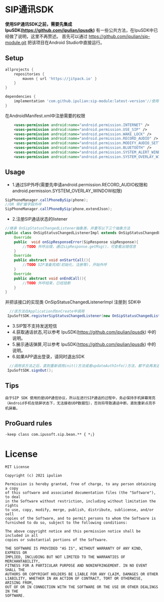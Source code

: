 # SIP通讯SDK
**使用SIP通讯SDK之前，需要先集成 IpuSDK(https://github.com/ipulian/ipusdk)** 
有一些公共方法，在IpuSDK中已经做了说明，这里不再赘述。
首先可以通过 https://github.com/ipulian/sip-module.git 把该项目在Android Studio中直接运行。
## Setup
```gradle
allprojects {
    repositories {
        maven { url 'https://jitpack.io' }
    }
}

dependencies {
    implementation 'com.github.ipulian:sip-module:latest-version'//使用时把 latest-version 替换成最新release版本
}
```
在AndroidManifest.xml中注册需要的权限
```xml
    <uses-permission android:name="android.permission.INTERNET" />
    <uses-permission android:name="android.permission.USE_SIP" />
    <uses-permission android:name="android.permission.WAKE_LOCK" />
    <uses-permission android:name="android.permission.RECORD_AUDIO" />
    <uses-permission android:name="android.permission.MODIFY_AUDIO_SETTINGS" />
    <uses-permission android:name="android.permission.BLUETOOTH" />
    <uses-permission android:name="android.permission.SYSTEM_ALERT_WINDOW" />
    <uses-permission android:name="android.permission.SYSTEM_OVERLAY_WINDOW" />
```
## Usage
- 1.通过SIP外呼(需要先申请android.permission.RECORD_AUDIO权限和 android.permission.SYSTEM_OVERLAY_WINDOW权限)
```java
SipPhoneManager.callPhoneBySip(phone);
//OR 带扩展字段外呼
SipPhoneManager.callPhoneBySip(phone,extendJson);
````
- 2.注册SIP通话状态的listener
```java
//继承 OnSipStatusChangedListener抽象类，并重写以下三个抽象方法 
public class OnSipStatusChangedListenerImpl extends OnSipStatusChangedListener{
    Override
    public  void onSipResponseError(SipResponse sipResponse){
        //TODO 外呼出错，通过sipResponse.getMsg()，可查看出错信息
    }
    Override  
    public abstract void onStartCall(){
        //TODO SIP准备完成(初始化，注册等)，开始外呼
    }
    Override
    public abstract void onEndCall(){
        //TODO 外呼结束，已经挂断
    }
}
```
并把该接口的实现类 OnSipStatusChangedListenerImpl 注册到 SDK中
```java
  //该方法在Application的onCreate中调用
 IpuSoftSDK.registerSipStatusChangedListener(new OnSipStatusChangedListenerImpl());
```
- 3.SIP暂不支持发送短信
- 4.获取通话状态,可以参考 IpuSDK(https://github.com/ipulian/ipusdk) 中的说明。
- 5.展示通话弹屏,可以参考 IpuSDK(https://github.com/ipulian/ipusdk) 中的说明。
- 6.如果APP退出登录，请同时退出SDK
```java
  //调用该方法之后，直到重新调用init()方法或者updateAuthInfo()方法，都不会再发送sip心跳)
 IpuSoftSDK.signOut();
```
## Tips
```
由于SIP SDK 使用的是UDP通信协议，所以在进行SIP通话的过程中，务必保持手机屏幕常亮（Android手机在锁屏状态下，无法接收UDP数据包），否则将导致通话中断，直到重新点亮手机屏幕。
```
## ProGuard rules
```
-keep class com.ipusoft.sip.bean.** { *;}
```
# License
```
MIT License

Copyright (c) 2021 ipulian

Permission is hereby granted, free of charge, to any person obtaining a copy
of this software and associated documentation files (the "Software"), to deal
in the Software without restriction, including without limitation the rights
to use, copy, modify, merge, publish, distribute, sublicense, and/or sell
copies of the Software, and to permit persons to whom the Software is
furnished to do so, subject to the following conditions:

The above copyright notice and this permission notice shall be included in all
copies or substantial portions of the Software.

THE SOFTWARE IS PROVIDED "AS IS", WITHOUT WARRANTY OF ANY KIND, EXPRESS OR
IMPLIED, INCLUDING BUT NOT LIMITED TO THE WARRANTIES OF MERCHANTABILITY,
FITNESS FOR A PARTICULAR PURPOSE AND NONINFRINGEMENT. IN NO EVENT SHALL THE
AUTHORS OR COPYRIGHT HOLDERS BE LIABLE FOR ANY CLAIM, DAMAGES OR OTHER
LIABILITY, WHETHER IN AN ACTION OF CONTRACT, TORT OR OTHERWISE, ARISING FROM,
OUT OF OR IN CONNECTION WITH THE SOFTWARE OR THE USE OR OTHER DEALINGS IN THE
SOFTWARE.
```

